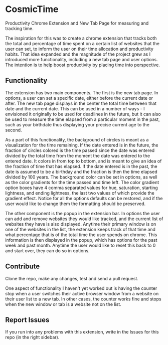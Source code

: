 # CosmicTime
Productivity Chrome Extension and New Tab Page for measuring and tracking time. 

The inspiration for this was to create a chrome extension that tracks both the total and percentage of time spent on a certain list of websites that the user can set, to inform the user on their time allocation and productivity habits. That idea expanded and the magnitude of the project grew as I introduced more functionality, including a new tab page and user options. The intention is to help boost productivity by placing time into perspective. 

Functionality
-------- 
The extension has two main components. The first is the new tab page. In options, a user can set a specific date, either before the current date or after. The new tab page displays in the center the total time between that date and the current date. This can be used in a number of ways - I envisioned it originally to be used for deadlines in the future, but it can also be used to measure the time elapsed from a particular moment in the past, such as your birthdate thus displaying your precise current age to the second. 

As a part of this functionality, the background of circles is meant as a visualization for the time remaining. If the date entered is in the future, the fraction of circles colored is the time passed since the date was entered divided by the total time from the moment the date was entered to the entered date. It colors in from top to bottom, and is meant to give an idea of the fraction of time that has elapsed. If the date entered is in the past, the date is assumed to be a birthday and the fraction is then the time elapsed divided by 100 years. The background color can be set in options, as well as the color gradients for the time passed and time left. The color gradient option boxes have 4 comma separated values for hue, saturation, starting lightness, and ending lightness, the last two values of which provide the gradient effect. Notice for all the options defaults can be restored, and if the user would like to change them the formatting should be preserved.

The other component is the popup in the extension bar. In options the user can add and remove websites they would like tracked, and the current list of websites they have is also displayed. Anytime their primary window is on one of the websites in the list, the extension keeps track of that time and what percentage that is of the total time the user spends on chrome. This information is then displayed in the popup, which has options for the past week and past month. Anytime the user would like to reset this back to 0 and start over, they can do so in options. 

Contribute
--------
Clone the repo, make any changes, test and send a pull request. 

One aspect of functionality I haven't yet worked out is having the counter stop when a user switches their active browser window from a website on their user list to a new tab. In other cases, the counter works fine and stops when the new window or tab is a website not on the list. 

Report Issues
--------
If you run into any problems with this extension, write in the Issues for this repo (in the right sidebar).

